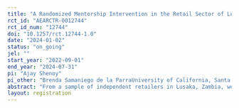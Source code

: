 ```yaml
---
title: "A Randomized Mentorship Intervention in the Retail Sector of Lusaka, Zambia"
rct_id: "AEARCTR-0012744"
rct_id_num: "12744"
doi: "10.1257/rct.12744-1.0"
date: "2024-01-02"
status: "on_going"
jel: ""
start_year: "2022-09-01"
end_year: "2024-07-31"
pi: "Ajay Shenoy"
pi_other: "Brenda Samaniego de la ParraUniversity of California, Santa Cruz; Heather Huntington"
abstract: "From a sample of independent retailers in Lusaka, Zambia, we assign highly profitable "mentors" to groups of up to 3 "mentees." The study will measure what managerial practices, and what dimensions of retail productivity, are transferrable from mentors to mentees."
layout: registration
---
```


